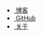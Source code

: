 <ul>
  <li><a id="blog" href="/"><span class="fa fa-free-code-camp fa-lg"></span>&nbsp;博客</a></li>
  <li><a href="https://github.com/WangWenzhuang"><span class="fa fa-github fa-lg"></span>&nbsp;GitHub</a></li>
  <li><a id="about" href="/about/"><span class="fa fa-star fa-lg"></span>&nbsp;关于</a></li>
</ul>